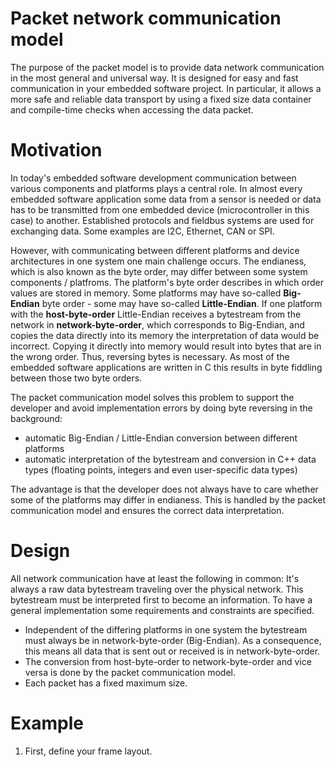 # Packet network communication model

The purpose of the packet model is to provide data network communication in the most general and universal way. It is designed for easy and fast communication in your embedded software project. In particular, it allows a more safe and reliable data transport by using a fixed size data container and compile-time checks when accessing the data packet. 

# Motivation

In today's embedded software development communication between various components and platforms plays a central role. In almost every embedded software application some data from a sensor is needed or data has to be transmitted from one embedded device (microcontroller in this case) to another. Established protocols and fieldbus systems are used for exchanging data. Some examples are I2C, Ethernet, CAN or SPI.

However, with communicating between different platforms and device architectures in one system one main challenge occurs. The endianess, which is also known as the byte order, may differ between some system components / platfroms. The platform's byte order describes in which order values are stored in memory. Some platforms may have so-called **Big-Endian** byte order - some may have so-called **Little-Endian**. If one platform with the **host-byte-order** Little-Endian receives a bytestream from the network in **network-byte-order**, which corresponds to Big-Endian, and copies the data directly into its memory the interpretation of data would be incorrect. Copying it directly into memory would result into bytes that are in the wrong order. Thus, reversing bytes is necessary. As most of the embedded software applications are written in C this results in byte fiddling between those two byte orders.

The packet communication model solves this problem to support the developer and avoid implementation errors by doing byte reversing in the background:

* automatic Big-Endian / Little-Endian conversion between different platforms
* automatic interpretation of the bytestream and conversion in C++ data types (floating points, integers and even user-specific data types)

The advantage is that the developer does not always have to care whether some of the platforms may differ in endianess. This is handled by the packet communication model and ensures the correct data interpretation.

# Design

All network communication have at least the following in common: It's always a raw data bytestream traveling over the physical network. This bytestream must be interpreted first to become an information. To have a general implementation some requirements and constraints are specified.

* Independent of the differing platforms in one system the bytestream must always be in network-byte-order (Big-Endian). As a consequence, this means all data that is sent out or received is in network-byte-order.
* The conversion from host-byte-order to network-byte-order and vice versa is done by the packet communication model.
* Each packet has a fixed maximum size.

# Example

1. First, define your frame layout.
